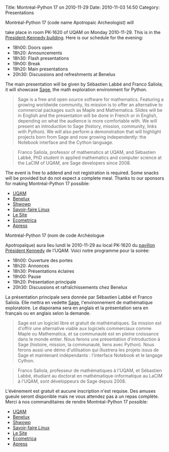Title: Montréal-Python 17 on 2010-11-29
Date: 2010-11-03 14:50
Category: Presentations

<!--:en-->Montréal-Python 17 (code name Apotropaic Archeologist) will
take place in room PK-1620 of UQAM on Monday 2010-11-29. This is in the
[President-Kennedy building][]. Here is our schedule for the evening:

-   18h00: Doors open
-   18h20: Announcements
-   18h30: Flash presentations
-   19h00: Break
-   19h20: Main presentations
-   20h30: Discussions and refreshments at Benelux

The main presentation will be given by Sébastien Labbé and Franco
Saliola; it will showcase [Sage][], the math exploration environment for
Python.

> Sage is a free and open source software for mathematics. Featuring a
> growing worldwide community, its mission is to offer an alternative to
> commercial packages such as Maple and Mathematica. Slides will be in
> English and the presentation will be done in French or in English,
> depending on what the audience is more comfortable with. We will
> present an introduction to Sage (history, mission, community, links
> with Python). We will also perform a demonstration that will highlight
> projects born from Sage and now growing independently: the Notebook
> interface and the Cython language.

> Franco Saliola, professor of mathematics at UQAM, and Sébastien Labbé,
> PhD student in applied mathematics and computer science at the LaCIM
> of UQAM, are Sage developers since 2008.

The event is free to addend and not registration is required. Some
snacks will be provided but do not expect a complete meal. Thanks to our
sponsors for making Montréal-Python 17 possible:

-   [UQAM][]
-   [Benelux][]
-   [Shwowp][]
-   [Savoir-faire Linux][]
-   [Le Site][]
-   [Ecometrica][]
-   [Apress][]

<!--:--><!--:fr-->Montréal-Python 17 (nom de code Archéologue
Apotropaïque) aura lieu lundi le 2010-11-29 au local PK-1620 du
[pavillon Président Kennedy][President-Kennedy building] de l’UQAM.
Voici notre programme pour la soirée:

-   18h00: Ouverture des portes
-   18h20: Annonces
-   18h30: Présentations éclaires
-   19h00: Pause
-   19h20: Présentation principale
-   20h30: Discussions et rafraîchissements chez Benelux

La présentation principale sera donnée par Sébastien Labbé et Franco
Saliola. Elle mettra en vedette [Sage][], l'environnement de
mathématique exploratoire. Le diaporama sera en anglais et la
présentation sera en français ou en anglais selon la demande.

> Sage est un logiciel libre et gratuit de mathématiques. Sa mission est
> d'offrir une alternative viable aux logiciels commerciaux comme Maple
> ou Mathematica, et sa communauté est en pleine croissance dans le
> monde entier. Nous ferons une présentation d'introduction à Sage
> (histoire, mission, la communauté, liens avec Python). Nous ferons
> aussi une démo d'utilisation qui illustrera les projets issus de Sage
> et maintenant indépendants : l'interface Notebook et le langage
> Cython.

> Franco Saliola, professeur de mathématiques à l'UQAM, et Sébastien
> Labbé, étudiant au doctorat en mathématique-informatique au LaCIM à
> l'UQAM, sont développeurs de Sage depuis 2008.

L'événement est gratuit et aucune inscription n'est requise. Des amuses
gueule seront disponible mais ne vous attendez pas à un repas complète.
Merci à nos commanditaires de rendre Montréal-Python 17 possible:

-   [UQAM][]
-   [Benelux][]
-   [Shwowp][]
-   [Savoir-faire Linux][]
-   [Le Site][]
-   [Ecometrica][]
-   [Apress][]

<!--:-->

</p>

  [President-Kennedy building]: http://www.uqam.ca/campus/pavillons/pk.htm
  [Sage]: http://www.sagemath.org/
  [UQAM]: http://uqam.ca
  [Benelux]: http://www.brasseriebenelux.com/
  [Shwowp]: http://shwowp.com/
  [Savoir-faire Linux]: http://savoirfairelinux.com/
  [Le Site]: http://lesite.ca
  [Ecometrica]: http://ecometrica.ca/
  [Apress]: http://apress.com

